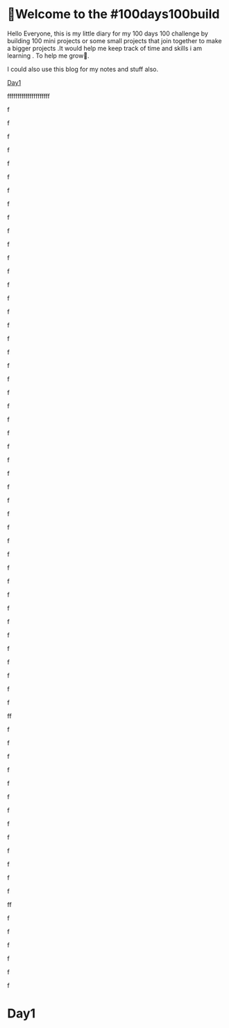# 🙏Welcome to the #100days100build

Hello Everyone, this is my little diary for my 100 days 100 challenge by building 100 mini projects or some small projects that join together to make a bigger projects .It would help me keep track of time and skills i am learning . To help me grow🌱.

I could also use this blog for my notes and stuff also.

[Day1](#Day1)

fffffffffffffffffffff

f

f

f

f

f

f


f


f

f

f


f

f


f

f


f

f

f


f

f



f

f

f


f

f

f


f

f


f

f

f

f


f


f


f

f

f

f

f

f


f

f

f

f

f

f

ff

f

f

f

f

f

f

f

f

f

f


f

f

f


ff

f

f

f

f

f

f

# Day1
